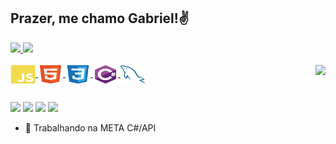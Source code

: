 ## Prazer, me chamo Gabriel!✌

<div>
  <a href= "https://github.com/GabrielAlboguette">
  <img height= "180em" src= "https://github-readme-stats.vercel.app/api?username=GabrielAlboguette&show_icons=true&theme=blue-green&include_all_commits=true&count_private=true"/>
    <img height= "180em" src= "https://github-readme-stats.vercel.app/api/top-langs/?username=GabrielAlboguette&layout=compact&langs_count=7&theme=blue-green"/>
</div>

<div style="display: inline_block"><br>
  <img align="center" alt="JavaScript" height="30" width="40" src="https://raw.githubusercontent.com/devicons/devicon/master/icons/javascript/javascript-plain.svg">
  <img align="center" alt="html" height="30" width="40" src="https://raw.githubusercontent.com/devicons/devicon/master/icons/html5/html5-original.svg">
  <img align="center" alt="CSS" height="30" width="40" src="https://raw.githubusercontent.com/devicons/devicon/master/icons/css3/css3-original.svg">
  <img align="center" alt="CSharp" height="30" width="40" src="https://raw.githubusercontent.com/devicons/devicon/master/icons/csharp/csharp-original.svg">
  <img align="center" alt="MySQL" height="30" width="40" src="https://raw.githubusercontent.com/devicons/devicon/1119b9f84c0290e0f0b38982099a2bd027a48bf1/icons/mysql/mysql-original.svg">
  <img align="right"  height="150" style="border-radius:50;" src="https://cdn.discordapp.com/attachments/1073005624008384604/1073005985439940670/image.png?ex=66735a32&is=667208b2&hm=ef342073703e3e63373248d219fa27bcc6e4d79c89313fc3e5cd2de5af7fa6f1">
</div>
  
  ##
 
<div> 
  <a href="https://www.youtube.com/c/AlbaDedados" target="_blank"><img src="https://img.shields.io/badge/YouTube-FF0000?style=for-the-badge&logo=youtube&logoColor=white" target="_blank"></a>
  <a href="https://www.instagram.com/gabz_bielz" target="_blank"><img src="https://img.shields.io/badge/-Instagram-%23E4405F?style=for-the-badge&logo=instagram&logoColor=white" target="_blank"></a>
 	  <a href = "mailto:g.alboguette@gmail.com"><img src="https://img.shields.io/badge/-Gmail-%23333?style=for-the-badge&logo=gmail&logoColor=white" target="_blank"></a>
  <a href="https://www.linkedin.com/in/alboguette" target="_blank"><img src="https://img.shields.io/badge/-LinkedIn-%230077B5?style=for-the-badge&logo=linkedin&logoColor=white" target="_blank"></a> 
  
</div>


- 🌱 Trabalhando na META C#/API

